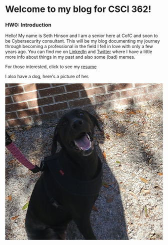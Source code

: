 # Welcome to my blog for CSCI 362!

### HW0: Introduction

Hello! My name is Seth Hinson and I am a senior here at CofC and soon to be Cybersecurity consultant. This will be my blog documenting my journey through becoming a professional in the field I fell in love with only a few years ago. You can find me on [LinkedIn](https://www.linkedin.com/in/seth-hinson-cofc/) and [Twitter](https://twitter.com/scriptadulty) where I have a little more info about things in my past and also some (bad) memes.

For those interested, click to see my
[resume](resume.md)

I also have a dog, here's a picture of her.

<img src="luna.jpg" width="550" height="500" alt="Luna">